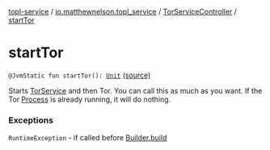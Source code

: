 [topl-service](../../index.md) / [io.matthewnelson.topl_service](../index.md) / [TorServiceController](index.md) / [startTor](./start-tor.md)

# startTor

`@JvmStatic fun startTor(): `[`Unit`](https://kotlinlang.org/api/latest/jvm/stdlib/kotlin/-unit/index.html) [(source)](https://github.com/05nelsonm/TorOnionProxyLibrary-Android/blob/master/topl-service/src/main/java/io/matthewnelson/topl_service/TorServiceController.kt#L416)

Starts [TorService](#) and then Tor. You can call this as much as you want. If
the Tor [Process](https://docs.oracle.com/javase/6/docs/api/java/lang/Process.html) is already running, it will do nothing.

### Exceptions

`RuntimeException` - if called before [Builder.build](-builder/build.md)